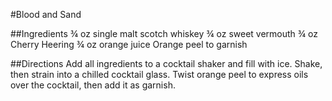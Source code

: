 #Blood and Sand

##Ingredients
¾ oz single malt scotch whiskey
¾ oz sweet vermouth
¾ oz Cherry Heering
¾ oz orange juice
Orange peel to garnish

##Directions
Add all ingredients to a cocktail shaker and fill with ice. Shake, then strain into a chilled cocktail glass. Twist orange peel to express oils over the cocktail, then add it as garnish.

